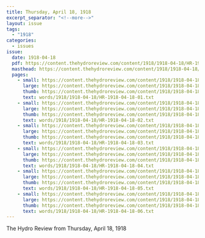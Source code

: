 ```yaml
---
title: Thursday, April 18, 1918
excerpt_separator: "<!--more-->"
layout: issue
tags:
  - "1918"
categories:
  - issues
issue:
  date: 1918-04-18
  pdf: https://content.thehydroreview.com/content/1918/1918-04-18/HR-1918-04-18.pdf
  masthead: https://content.thehydroreview.com/content/1918/1918-04-18/masthead/HR-1918-04-18.jpg
  pages:
    - small: https://content.thehydroreview.com/content/1918/1918-04-18/small/HR-1918-04-18-01.jpg
      large: https://content.thehydroreview.com/content/1918/1918-04-18/large/HR-1918-04-18-01.jpg
      thumb: https://content.thehydroreview.com/content/1918/1918-04-18/thumbnails/HR-1918-04-18-01.jpg
      text: words/1918/1918-04-18/HR-1918-04-18-01.txt
    - small: https://content.thehydroreview.com/content/1918/1918-04-18/small/HR-1918-04-18-02.jpg
      large: https://content.thehydroreview.com/content/1918/1918-04-18/large/HR-1918-04-18-02.jpg
      thumb: https://content.thehydroreview.com/content/1918/1918-04-18/thumbnails/HR-1918-04-18-02.jpg
      text: words/1918/1918-04-18/HR-1918-04-18-02.txt
    - small: https://content.thehydroreview.com/content/1918/1918-04-18/small/HR-1918-04-18-03.jpg
      large: https://content.thehydroreview.com/content/1918/1918-04-18/large/HR-1918-04-18-03.jpg
      thumb: https://content.thehydroreview.com/content/1918/1918-04-18/thumbnails/HR-1918-04-18-03.jpg
      text: words/1918/1918-04-18/HR-1918-04-18-03.txt
    - small: https://content.thehydroreview.com/content/1918/1918-04-18/small/HR-1918-04-18-04.jpg
      large: https://content.thehydroreview.com/content/1918/1918-04-18/large/HR-1918-04-18-04.jpg
      thumb: https://content.thehydroreview.com/content/1918/1918-04-18/thumbnails/HR-1918-04-18-04.jpg
      text: words/1918/1918-04-18/HR-1918-04-18-04.txt
    - small: https://content.thehydroreview.com/content/1918/1918-04-18/small/HR-1918-04-18-05.jpg
      large: https://content.thehydroreview.com/content/1918/1918-04-18/large/HR-1918-04-18-05.jpg
      thumb: https://content.thehydroreview.com/content/1918/1918-04-18/thumbnails/HR-1918-04-18-05.jpg
      text: words/1918/1918-04-18/HR-1918-04-18-05.txt
    - small: https://content.thehydroreview.com/content/1918/1918-04-18/small/HR-1918-04-18-06.jpg
      large: https://content.thehydroreview.com/content/1918/1918-04-18/large/HR-1918-04-18-06.jpg
      thumb: https://content.thehydroreview.com/content/1918/1918-04-18/thumbnails/HR-1918-04-18-06.jpg
      text: words/1918/1918-04-18/HR-1918-04-18-06.txt
---
```


The Hydro Review from Thursday, April 18, 1918

<!--more-->

